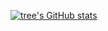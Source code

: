 [![tree's GitHub stats](https://github-readme-stats.vercel.app/api?username=littleTreeme&hide=contribs,prs&show_icons=true&theme=radical)](https://github.com/anuraghazra/github-readme-stats)
